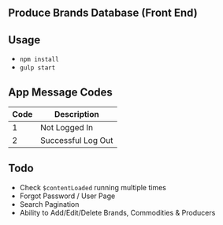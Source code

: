 ## Produce Brands Database (Front End)


## Usage

- `npm install`
- `gulp start`

## App Message Codes

| Code   | Description |
| ------ | ----------- |
| 1      | Not Logged In |
| 2      | Successful Log Out |


## Todo

- Check `$contentLoaded` running multiple times
- Forgot Password / User Page
- Search Pagination
- Ability to Add/Edit/Delete Brands, Commodities & Producers